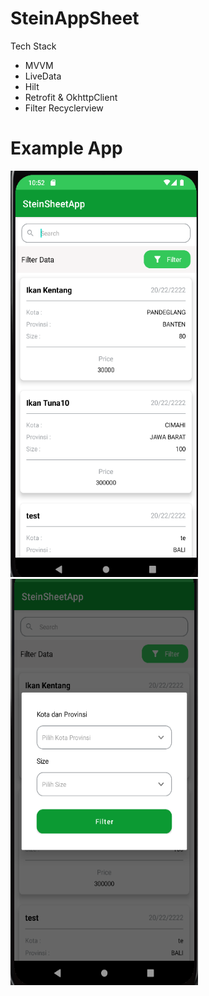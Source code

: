 # SteinAppSheet

Tech Stack

- MVVM
- LiveData
- Hilt
- Retrofit & OkhttpClient
- Filter Recyclerview


# Example App

<img src="https://github.com/arbaelbarca/SteinAppSheet/blob/master/1.PNG" width="300" height="650">

<img src="https://github.com/arbaelbarca/SteinAppSheet/blob/master/2.PNG" width="300" height="650">
